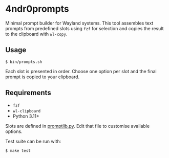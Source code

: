 # 4ndr0prompts

Minimal prompt builder for Wayland systems. This tool assembles text prompts from predefined slots using `fzf` for selection and copies the result to the clipboard with `wl-copy`.

## Usage

```
$ bin/prompts.sh
```

Each slot is presented in order. Choose one option per slot and the final prompt is copied to your clipboard.

## Requirements

- `fzf`
- `wl-clipboard`
- Python 3.11+

Slots are defined in [promptlib.py](promptlib.py). Edit that file to customise available options.

Test suite can be run with:

```
$ make test
```
